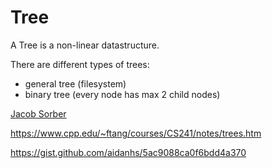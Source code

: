 # Tree

A Tree is a non-linear datastructure.

There are different types of trees:
- general tree (filesystem)
- binary tree (every node has max 2 child nodes)






[Jacob Sorber](https://www.youtube.com/watch?v=UbhlOk7vjVY)

https://www.cpp.edu/~ftang/courses/CS241/notes/trees.htm


https://gist.github.com/aidanhs/5ac9088ca0f6bdd4a370
